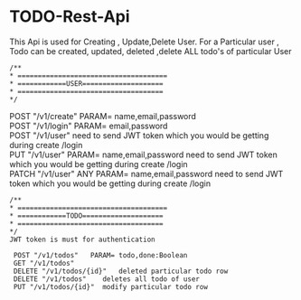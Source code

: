 # TODO-Rest-Api

  This Api is used for Creating , Update,Delete User.
   For a Particular user , Todo can be created, updated, deleted ,delete ALL todo's of particular User

    /** 
    * =====================================
    * ============USER====================
    * ====================================
    */
   
   POST "/v1/create"   PARAM= name,email,password   
   POST "/v1/login"   PARAM= email,password   
   POST "/v1/user"     need to send JWT token which you would be getting during create /login   
   PUT "/v1/user"   PARAM= name,email,password    need to send JWT token which you would be getting during create /login    
   PATCH "/v1/user"   ANY PARAM= name,email,password    need to send JWT token which you would be getting during create /login    
  
    /**
    * =====================================
    * ============TODO====================
    * ====================================
    */
    JWT token is must for authentication
    
     POST "/v1/todos"   PARAM= todo,done:Boolean
     GET "/v1/todos" 
     DELETE "/v1/todos/{id}"   deleted particular todo row
     DELETE "/v1/todos"    deletes all todo of user
     PUT "/v1/todos/{id}"  modify particular todo row
